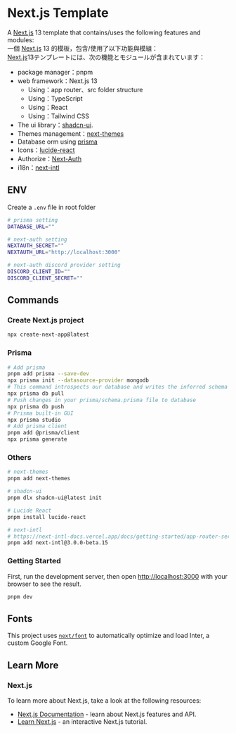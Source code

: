 # Next.js Template

A [Next.js](https://nextjs.org/) 13 template that contains/uses the following features and modules:
<br/>
一個 [Next.js](https://nextjs.org/) 13 的模板，包含/使用了以下功能與模組：
<br/>
[Next.js](https://nextjs.org/)13テンプレートには、次の機能とモジュールが含まれています：

- package manager：pnpm
- web framework：Next.js 13
  - Using：app router、src folder structure
  - Using：TypeScript
  - Using：React
  - Using：Tailwind CSS
- The ui library：[shadcn-ui](https://ui.shadcn.com/).
- Themes management：[next-themes](https://www.npmjs.com/package/next-themes)
- Database orm using [prisma](https://www.prisma.io/)
- Icons：[lucide-react](https://lucide.dev/guide/packages/lucide-react)
- Authorize：[Next-Auth](https://next-auth.js.org/)
- i18n：[next-intl](https://next-intl-docs.vercel.app/)

## ENV

Create a `.env` file in root folder

```bash
# prisma setting
DATABASE_URL=""

# next-auth setting
NEXTAUTH_SECRET=""
NEXTAUTH_URL="http://localhost:3000"

# next-auth discord provider setting
DISCORD_CLIENT_ID=""
DISCORD_CLIENT_SECRET=""
```

## Commands

### Create Next.js project

```bash
npx create-next-app@latest
```

### Prisma

```bash
# Add prisma
pnpm add prisma --save-dev
npx prisma init --datasource-provider mongodb
# This command introspects our database and writes the inferred schema into your prisma/schema.prisma file
npx prisma db pull
# Push changes in your prisma/schema.prisma file to database
npx prisma db push
# Prisma built-in GUI
npx prisma studio
# Add prisma client
pnpm add @prisma/client
npx prisma generate
```

### Others

```bash
# next-themes
pnpm add next-themes

# shadcn-ui
pnpm dlx shadcn-ui@latest init

# Lucide React
pnpm install lucide-react

# next-intl
# https://next-intl-docs.vercel.app/docs/getting-started/app-router-server-components
pnpm add next-intl@3.0.0-beta.15
```

### Getting Started

First, run the development server, then open [http://localhost:3000](http://localhost:3000) with your browser to see the result.

```bash
pnpm dev
```

## Fonts

This project uses [`next/font`](https://nextjs.org/docs/basic-features/font-optimization) to automatically optimize and load Inter, a custom Google Font.

## Learn More

### Next.js

To learn more about Next.js, take a look at the following resources:

- [Next.js Documentation](https://nextjs.org/docs) - learn about Next.js features and API.
- [Learn Next.js](https://nextjs.org/learn) - an interactive Next.js tutorial.
